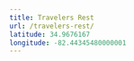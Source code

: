 ```yaml
---
title: Travelers Rest
url: /travelers-rest/
latitude: 34.9676167
longitude: -82.44345480000001
---
```

